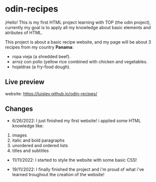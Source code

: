 # odin-recipes

¡Hello! This is my first HTML project learning with TOP (the odin project), currently my goal is to apply all my knowledge about basic elements and atributes of HTML.

This project is about a basic recipe website, and my page will be about 3 recipes from my country **Panama**:

- ropa vieja (a shredded beef).
- arroz con pollo (yellow rice combined with chicken and vegetables.
- hojaldras (a fry-food dough).

## Live preview

website: https://luislev.github.io/odin-recipes/

## Changes

- 6/26/2022: I just finished my first website! i applied some HTML knowledge like:

1. images
2. italic and bold paragraphs
3. unordered and ordered lists
4. titles and subtitles

- 11/11/2022: I started to style the website with some basic CSS!

- 19/11/2022: I finally finished the project and i'm proud of what i've learned troughout the creation of the website!
